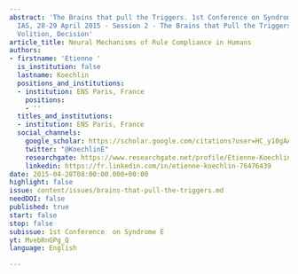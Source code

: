 ```yaml
---
abstract: 'The Brains that pull the Triggers. 1st Conference on Syndrome E, Paris
  IAS, 28-29 April 2015 - Session 2 - The Brains that Pull the Triggers: Perception,
  Volition, Decision'
article_title: Neural Mechanisms of Rule Compliance in Humans
authors:
- firstname: 'Etienne '
  is_institution: false
  lastname: Koechlin
  positions_and_institutions:
  - institution: ENS Paris, France
    positions:
    - ''
  titles_and_institutions:
  - institution: ENS Paris, France
  social_channels:
    google_scholar: https://scholar.google.com/citations?user=HC_y10gAAAAJ&hl=fr
    twitter: "@KoechlinE"
    researchgate: https://www.researchgate.net/profile/Etienne-Koechlin
    linkedin: https://fr.linkedin.com/in/etienne-koechlin-76476439
date: 2015-04-28T08:00:00.000+00:00
highlight: false
issue: content/issues/brains-that-pull-the-triggers.md
needDOI: false
published: true
start: false
stop: false
subissue: 1st Conference  on Syndrome E
yt: MvebRnGPg_Q
language: English

---
```

<Youtube yt="MvebRnGPg_Q" caption="Neural Mechanisms of Rule Compliance in Humans" start="false" stop="false"></Youtube>